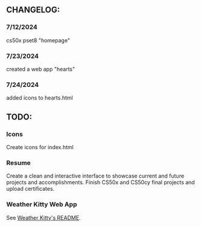 ## CHANGELOG:
### 7/12/2024
cs50x pset8 "homepage"

### 7/23/2024
created a web app "hearts"

### 7/24/2024
added icons to hearts.html

## TODO:
### Icons
Create icons for index.html

### Resume
Create a clean and interactive interface to showcase current and future projects and accomplishments.
Finish CS50x and CS50cy final projects and upload certificates.

### Weather Kitty Web App
See [Weather Kitty's README](https://github.com/jaim1n/Weather-Kitty/blob/main/README.md).
